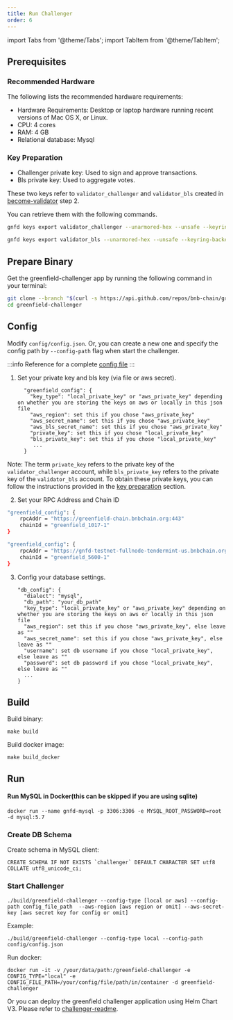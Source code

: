 ```yaml
---
title: Run Challenger
order: 6
---
```


import Tabs from '@theme/Tabs';
import TabItem from '@theme/TabItem';

## Prerequisites

### Recommended Hardware

The following lists the recommended hardware requirements:
- Hardware Requirements: Desktop or laptop hardware running recent versions of Mac OS X, or Linux.
- CPU: 4 cores
- RAM: 4 GB
- Relational database: Mysql

### Key Preparation
- Challenger private key: Used to sign and approve transactions.
- Bls private key: Used to aggregate votes.

These two keys refer to `validator_challenger` and `validator_bls` created in [become-validator](../run-node/become-validator.md) step 2.

You can retrieve them with the following commands.
```bash
gnfd keys export validator_challenger --unarmored-hex --unsafe --keyring-backend test

gnfd keys export validator_bls --unarmored-hex --unsafe --keyring-backend test
```

## Prepare Binary

Get the greenfield-challenger app by running the following command in your terminal:

```bash
git clone --branch "$(curl -s https://api.github.com/repos/bnb-chain/greenfield-challenger/releases/latest  | jq -r '.tag_name')" https://github.com/bnb-chain/greenfield-challenger.git
cd greenfield-challenger
```

## Config

Modify `config/config.json`. Or, you can create a new one and specify the config path by `--config-path` flag when start the challenger.

:::info
Reference for a complete [config file](https://github.com/bnb-chain/bnb-chain-charts/blob/master/gnfd-challenger-testnet-values/values.yaml#L4)
:::

1. Set your private key and bls key (via file or aws secret).

   ```
     "greenfield_config": {
       "key_type": "local_private_key" or "aws_private_key" depending on whether you are storing the keys on aws or locally in this json file
       "aws_region": set this if you chose "aws_private_key"
       "aws_secret_name": set this if you chose "aws_private_key"
       "aws_bls_secret_name": set this if you chose "aws_private_key"
       "private_key": set this if you chose "local_private_key"
       "bls_private_key": set this if you chose "local_private_key" 
        ...
     }
   ```
   
Note:
The term `private_key` refers to the private key of the `validator_challenger` account, while `bls_private_key` refers
to the private key of the `validator_bls` account. To obtain these private keys, you can follow the instructions
provided in the [key preparation](#key-preparation) section.

2. Set your RPC Address and Chain ID    

<Tabs>
<TabItem value="mainnet" label="Mainnet">

   ```bash
   "greenfield_config": {
       rpcAddr = "https://greenfield-chain.bnbchain.org:443"
       chainId = "greenfield_1017-1"
   }
   ```

</TabItem>
<TabItem value="testnet" label="Testnet">

   ```bash
   "greenfield_config": {
       rpcAddr = "https://gnfd-testnet-fullnode-tendermint-us.bnbchain.org:443"
       chainId = "greenfield_5600-1"
   }
   ```

</TabItem>
</Tabs>


3. Config your database settings.

   ```
   "db_config": {
     "dialect": "mysql",
     "db_path": "your_db_path"
     "key_type": "local_private_key" or "aws_private_key" depending on whether you are storing the keys on aws or locally in this json file
     "aws_region": set this if you chose "aws_private_key", else leave as ""
     "aws_secret_name": set this if you chose "aws_private_key", else leave as ""
     "username": set db username if you chose "local_private_key", else leave as ""
     "password": set db password if you chose "local_private_key", else leave as ""
     ...
   }
   ```


## Build

Build binary:

```shell script
make build
```

Build docker image:

```shell script
make build_docker
```

## Run

#### Run MySQL in Docker(this can be skipped if you are using sqlite)

```shell
docker run --name gnfd-mysql -p 3306:3306 -e MYSQL_ROOT_PASSWORD=root -d mysql:5.7
```

### Create DB Schema

Create schema in MySQL client:

```shell
CREATE SCHEMA IF NOT EXISTS `challenger` DEFAULT CHARACTER SET utf8 COLLATE utf8_unicode_ci;
```

### Start Challenger

```shell script
./build/greenfield-challenger --config-type [local or aws] --config-path config_file_path  --aws-region [aws region or omit] --aws-secret-key [aws secret key for config or omit]
```

Example:
```shell script
./build/greenfield-challenger --config-type local --config-path config/config.json
```

Run docker:
```shell script
docker run -it -v /your/data/path:/greenfield-challenger -e CONFIG_TYPE="local" -e CONFIG_FILE_PATH=/your/config/file/path/in/container -d greenfield-challenger
```

Or you can deploy the greenfield challenger application using Helm Chart V3. Please refer to [challenger-readme](https://github.com/bnb-chain/greenfield/blob/master/deployment/helm/challenger-readme.md).